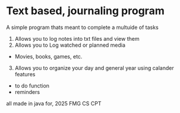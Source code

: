 # Text based, journaling program

A  simple program thats meant to complete a multuide of tasks

1. Allows you to log notes into txt files and view them
2. Allows you to Log watched or planned media 
- Movies, books, games, etc.
3. Allows you to organize your day and general year using calander features
- to do function
- reminders

all made in java for, 2025 FMG CS CPT
